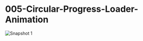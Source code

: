 # 005-Circular-Progress-Loader-Animation

![Snapshot 1](https://github.com/vidaaudrey/003-Dribble-Client/blob/master/_Snapshot/snapshot1.png)
